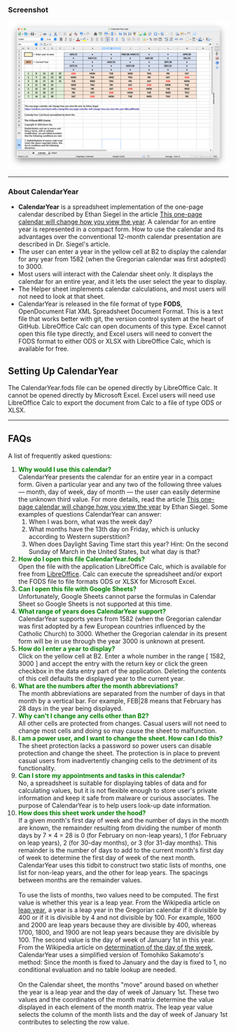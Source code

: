 ### Screenshot
![CalendarYear screenshot](./Screenshot.png)

***

### About CalendarYear
- **CalendarYear** is a spreadsheet implementation of the one-page calendar described by Ethan Siegel in the article [This one-page calendar will change how you view the year](https://medium.com/starts-with-a-bang/this-one-page-calendar-will-change-how-you-view-the-year-b8ecad85eebd). A calendar for an entire year is represented in a compact form. How to use the calendar and its advantages over the conventional 12-month calendar presentation are described in Dr. Siegel's article.
- The user can enter a year in the yellow cell at B2 to display the calendar for any year from 1582 (when the Gregorian calendar was first adopted) to 3000.
- Most users will interact with the Calendar sheet only. It displays the calendar for an entire year, and it lets the user select the year to display.
- The Helper sheet implements calendar calculations, and most users will not need to look at that sheet.
- CalendarYear is released in the file format of type **FODS**, OpenDocument Flat XML Spreadsheet Document Format. This is a text file that works better with git, the version control system at the heart of GitHub. LibreOffice Calc can open documents of this type. Excel cannot open this file type directly, and Excel users will need to convert the FODS format to either ODS or XLSX with LibreOffice Calc, which is available for free.

## Setting Up CalendarYear
The CalendarYear.fods file can be opened directly by LibreOffice Calc. It cannot be opened directly by Microsoft Excel. Excel users will need use LibreOffice Calc to export the document from Calc to a file of type ODS or XLSX.
***

## FAQs
A list of frequently asked questions:
1. <font color="green">**Why would I use this calendar?**</font><br>
CalendarYear presents the calendar for an entire year in a compact form. Given a particular year and any two of the following three values &mdash; month, day of week, day of month &mdash; the user can easily determine the unknown third value. For more details, read the article [This one-page calendar will change how you view the year](https://medium.com/starts-with-a-bang/this-one-page-calendar-will-change-how-you-view-the-year-b8ecad85eebd) by Ethan Siegel. Some examples of questions CalendarYear can answer:
	1. When I was born, what was the week day?
	2. What months have the 13th day on Friday, which is unlucky according to Western superstition?
	3. When does Daylight Saving Time start this year? Hint: On the second Sunday of March in the United States, but what day is that?
2. <font color="green">**How do I open this file CalendarYear.fods?**</font><br>
Open the file with the application LibreOffice Calc, which is available for free from [LibreOffice](https://www.libreoffice.org/). Calc can execute the spreadsheet and/or export the FODS file to file formats ODS or XLSX for Microsoft Excel.
3. <font color="green">**Can I open this file with Google Sheets?**</font><br>
Unfortunately, Google Sheets cannot parse the formulas in Calendar Sheet so Google Sheets is not supported at this time.
4. <font color="green">**What range of years does CalendarYear support?**</font><br>
CalendarYear supports years from 1582 (when the Gregorian calendar was first adopted by a few European countries influenced by the Catholic Church) to 3000. Whether the Gregorian calendar in its present form will be in use through the year 3000 is unknown at present.
5. <font color="green">**How do I enter a year to display?**</font><br>
Click on the yellow cell at B2. Enter a whole number in the range [ 1582, 3000 ] and accept the entry with the return key or click the green checkbox in the data entry part of the application. Deleting the contents of this cell defaults the displayed year to the current year.
6. <font color="green">**What are the numbers after the month abbreviations?**</font><br>
The month abbreviations are separated from the number of days in that month by a vertical bar. For example, FEB|28 means that February has 28 days in the year being displayed.
7. <font color="green">**Why can't I change any cells other than B2?**</font><br>
All other cells are protected from changes. Casual users will not need to change most cells and doing so may cause the sheet to malfunction.
8. <font color="green">**I am a power user, and I want to change the sheet. How can I do this?**</font><br>
The sheet protection lacks a password so power users can disable protection and change the sheet. The protection is in place to prevent casual users from inadvertently changing cells to the detriment of its functionality.
9. <font color="green">**Can I store my appointments and tasks in this calendar?**</font><br>
No, a spreadsheet is suitable for displaying tables of data and for calculating values, but it is not flexible enough to store user's private information and keep it safe from malware or curious associates. The purpose of CalendarYear is to help users look-up date information.
10. <font color="green">**How does this sheet work under the hood?**</font><br>
If a given month's first day of week and the number of days in the month are known, the remainder resulting from dividing the number of month days by 7 × 4 = 28 is 0 (for February on non-leap years), 1 (for February on leap years), 2 (for 30-day months), or 3 (for 31-day months). This remainder is the number of days to add to the current month's first day of week to determine the first day of week of the next month. CalendarYear uses this tidbit to construct two static lists of months, one list for non-leap years, and the other for leap years. The spacings between months are the remainder values.<br><br>
To use the lists of months, two values need to be computed. The first value is whether this year is a leap year. From the Wikipedia article on [leap year](https://en.wikipedia.org/wiki/Leap_year), a year is a leap year in the Gregorian calendar if it divisible by 400 or if it is divisible by 4 and not divisible by 100. For example, 1600 and 2000 are leap years because they are divisible by 400, whereas 1700, 1800, and 1900 are not leap years because they are divisible by 100. The second value is the day of week of January 1st in this year. From the Wikipedia article on [determination of the day of the week](https://en.wikipedia.org/wiki/Determination_of_the_day_of_the_week), CalendarYear uses a simplified version of Tomohiko Sakamoto's method: Since the month is fixed to January and the day is fixed to 1, no conditional evaluation and no table lookup are needed.<br><br>
On the Calendar sheet, the months "move" around based on whether the year is a leap year and the day of week of January 1st. These two values and the coordinates of the month matrix determine the value displayed in each element of the month matrix. The leap year value selects the column of the month lists and the day of week of January 1st contributes to selecting the row value.